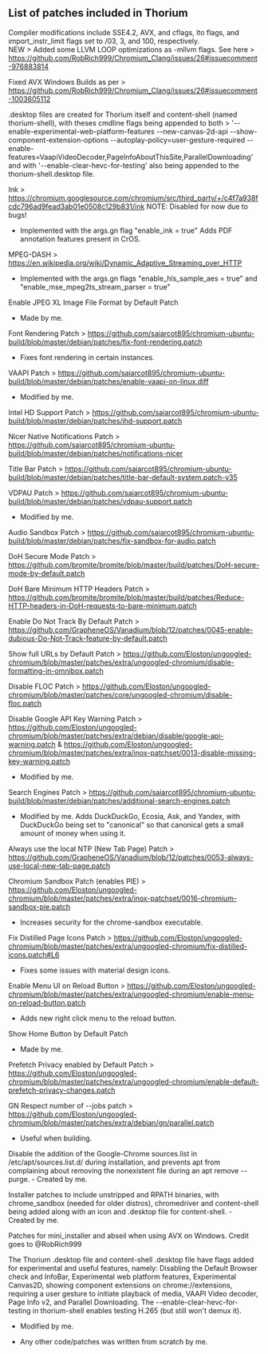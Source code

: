 ## List of patches included in Thorium

Compiler modifications include SSE4.2, AVX, and cflags, lto flags, and import_instr_limit flags set to /03, 3, and 100, respectively. \
NEW > Added some LLVM LOOP optimizations as -mllvm flags. See here > https://github.com/RobRich999/Chromium_Clang/issues/26#issuecomment-976883814

Fixed AVX Windows Builds as per > https://github.com/RobRich999/Chromium_Clang/issues/26#issuecomment-1003605112

.desktop files are created for Thorium itself and content-shell (named thorium-shell), with theses cmdline flags being appended to both >  '--enable-experimental-web-platform-features --new-canvas-2d-api --show-component-extension-options --autoplay-policy=user-gesture-required --enable-features=VaapiVideoDecoder,PageInfoAboutThisSite,ParallelDownloading' and with '--enable-clear-hevc-for-testing' also being appended to the thorium-shell.desktop file.

Ink > https://chromium.googlesource.com/chromium/src/third_party/+/c4f7a938fcdc796ad9fead3ab01e0508c129b831/ink NOTE: Disabled for now due to bugs!
  - Implemented with the args.gn flag "enable_ink = true" Adds PDF annotation features present in CrOS.

MPEG-DASH > https://en.wikipedia.org/wiki/Dynamic_Adaptive_Streaming_over_HTTP
  - Implemented with the args.gn flags "enable_hls_sample_aes = true" and "enable_mse_mpeg2ts_stream_parser = true"

Enable JPEG XL Image File Format by Default Patch
  - Made by me.

Font Rendering Patch > https://github.com/saiarcot895/chromium-ubuntu-build/blob/master/debian/patches/fix-font-rendering.patch
  - Fixes font rendering in certain instances.

VAAPI Patch > https://github.com/saiarcot895/chromium-ubuntu-build/blob/master/debian/patches/enable-vaapi-on-linux.diff
  - Modified by me.

Intel HD Support Patch > https://github.com/saiarcot895/chromium-ubuntu-build/blob/master/debian/patches/ihd-support.patch

Nicer Native Notifications Patch > https://github.com/saiarcot895/chromium-ubuntu-build/blob/master/debian/patches/notifications-nicer

Title Bar Patch > https://github.com/saiarcot895/chromium-ubuntu-build/blob/master/debian/patches/title-bar-default-system.patch-v35

VDPAU Patch > https://github.com/saiarcot895/chromium-ubuntu-build/blob/master/debian/patches/vdpau-support.patch
  - Modified by me.

Audio Sandbox Patch > https://github.com/saiarcot895/chromium-ubuntu-build/blob/master/debian/patches/fix-sandbox-for-audio.patch

DoH Secure Mode Patch > https://github.com/bromite/bromite/blob/master/build/patches/DoH-secure-mode-by-default.patch

DoH Bare Minimum HTTP Headers Patch > https://github.com/bromite/bromite/blob/master/build/patches/Reduce-HTTP-headers-in-DoH-requests-to-bare-minimum.patch

Enable Do Not Track By Default Patch > https://github.com/GrapheneOS/Vanadium/blob/12/patches/0045-enable-dubious-Do-Not-Track-feature-by-default.patch

Show full URLs by Default Patch > https://github.com/Eloston/ungoogled-chromium/blob/master/patches/extra/ungoogled-chromium/disable-formatting-in-omnibox.patch

Disable FLOC Patch > https://github.com/Eloston/ungoogled-chromium/blob/master/patches/core/ungoogled-chromium/disable-floc.patch

Disable Google API Key Warning Patch > https://github.com/Eloston/ungoogled-chromium/blob/master/patches/extra/debian/disable/google-api-warning.patch & https://github.com/Eloston/ungoogled-chromium/blob/master/patches/extra/inox-patchset/0013-disable-missing-key-warning.patch
  - Modified by me.

Search Engines Patch > https://github.com/saiarcot895/chromium-ubuntu-build/blob/master/debian/patches/additional-search-engines.patch
  - Modified by me. Adds DuckDuckGo, Ecosia, Ask, and Yandex, with DuckDuckGo being set to "canonical" so that canonical gets a small amount of money when using it.

Always use the local NTP (New Tab Page) Patch > https://github.com/GrapheneOS/Vanadium/blob/12/patches/0053-always-use-local-new-tab-page.patch

Chromium Sandbox Patch (enables PIE) > https://github.com/Eloston/ungoogled-chromium/blob/master/patches/extra/inox-patchset/0016-chromium-sandbox-pie.patch
  - Increases security for the chrome-sandbox executable.

Fix Distilled Page Icons Patch > https://github.com/Eloston/ungoogled-chromium/blob/master/patches/extra/ungoogled-chromium/fix-distilled-icons.patch#L6
  - Fixes some issues with material design icons.

Enable Menu UI on Reload Button > https://github.com/Eloston/ungoogled-chromium/blob/master/patches/extra/ungoogled-chromium/enable-menu-on-reload-button.patch
  - Adds new right click menu to the reload button.

Show Home Button by Default Patch
  - Made by me.

Prefetch Privacy enabled by Default Patch > https://github.com/Eloston/ungoogled-chromium/blob/master/patches/extra/ungoogled-chromium/enable-default-prefetch-privacy-changes.patch

GN Respect number of --jobs patch > https://github.com/Eloston/ungoogled-chromium/blob/master/patches/extra/debian/gn/parallel.patch
  - Useful when building.

Disable the addition of the Google-Chrome sources.list in /etc/apt/sources.list.d/ during installation, and prevents apt from complaining about removing the nonexistent file during an apt remove --purge. - Created by me.

Installer patches to include unstripped and RPATH binaries, with chrome_sandbox (needed for older distros), chromedriver and content-shell being added along with an icon and .desktop file for content-shell. - Created by me.

Patches for mini_installer and abseil when using AVX on Windows. Credit goes to @RobRich999

The Thorium .desktop file and content-shell .desktop file have flags added for experimental and useful features, namely: Disabling the Default Browser check and InfoBar, Experimental web platform features, Experimental Canvas2D, showing component extensions on chrome://extensions, requiring a user gesture to initiate playback of media, VAAPI Video decoder, Page Info v2, and Parallel Downloading. The --enable-clear-hevc-for-testing in thorium-shell enables testing H.265 (but still won't demux it).
  - Modified by me.

- Any other code/patches was written from scratch by me.


